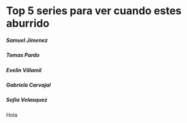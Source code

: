 # Top 5 series para ver cuando estes aburrido
##### Samuel Jimenez
##### Tomas Pardo
##### Evelin Villamil
##### Gabriela Carvajal
##### Sofia Velasquez
Hola
